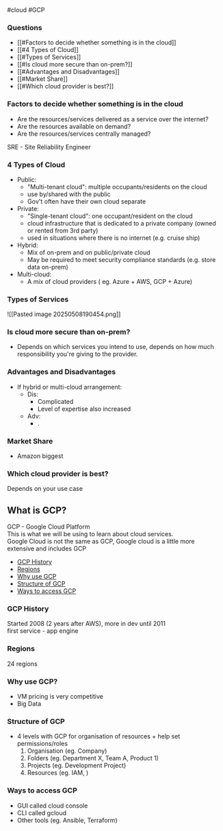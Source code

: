  #cloud #GCP 
### Questions  
- [[#Factors to decide whether something is in the cloud]]
- [[#4 Types of Cloud]]
- [[#Types of Services]]
- [[#Is cloud more secure than on-prem?]]
- [[#Advantages and Disadvantages]]
- [[#Market Share]]
- [[#Which cloud provider is best?]]
  
### Factors to decide whether something is in the cloud  
- Are the resources/services delivered as a service over the internet?  
- Are the resources available on demand?  
- Are the resources/services centrally managed?   
  
SRE - Site Reliability Engineer  
  
### 4 Types of Cloud  
- Public:  
  - "Multi-tenant cloud": multiple occupants/residents on the cloud  
  - use by/shared with the public  
  - Gov't often have their own cloud separate  
- Private:  
  - "Single-tenant cloud": one occupant/resident on the cloud  
  - cloud infrastructure that is dedicated to a private company (owned or rented from 3rd party)  
  - used in situations where there is no internet (e.g. cruise ship)  
- Hybrid:  
  - Mix of on-prem and on public/private cloud  
  - May be required to meet security compliance standards (e.g. store data on-prem)  
- Multi-cloud:  
  - A mix of cloud providers ( eg. Azure + AWS, GCP + Azure)  
  
### Types of Services  

![[Pasted image 20250508190454.png]]


  
### Is cloud more secure than on-prem?  
- Depends on which services you intend to use, depends on how much responsibility you're giving to the provider.  
  
### Advantages and Disadvantages  
- If hybrid or multi-cloud arrangement:  
  - Dis:  
    - Complicated  
    - Level of expertise also increased  
  - Adv:  
    - .  
  
### Market Share  
- Amazon biggest  
  
### Which cloud provider is best?  
Depends on your use case
## What is GCP?  
GCP - Google Cloud Platform  
This is what we will be using to learn about cloud services.  
Google Cloud is not the same as GCP, Google cloud is a little more extensive and includes GCP  
  
- [GCP History](#gcp-history)  
- [Regions](#regions)  
- [Why use GCP](#why-use-gcp)  
- [Structure of GCP](#structure-of-gcp)  
- [Ways to access GCP](#ways-to-access-gcp)  
  
### GCP History 
Started 2008 (2 years after AWS), more in dev until 2011  
first service - app engine  
  
### Regions  
24 regions  
  
### Why use GCP?  
- VM pricing is very competitive  
- Big Data  
  
### Structure of GCP  
- 4 levels with GCP for organisation of resources + help set permissions/roles  
  1. Organisation (eg. Company)  
  2. Folders (eg. Department X, Team A, Product 1)  
  3. Projects (eg. Development Project)  
  4. Resources (eg. IAM, )  
  
### Ways to access GCP  
- GUI called cloud console  
- CLI called gcloud  
- Other tools (eg. Ansible, Terraform)
